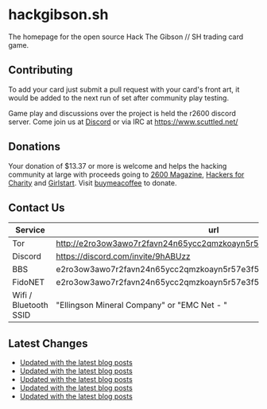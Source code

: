 # hackgibson.sh
The homepage for the open source Hack The Gibson // SH trading card game.


## Contributing

To add your card just submit a pull request with your card's front art, it would be added to the next run of set after community play testing.

Game play and discussions over the project is held the r2600 discord server. Come join us at [Discord](https://discord.com/invite/9hABUzz) or via IRC at https://www.scuttled.net/


## Donations

Your donation of $13.37 or more is welcome and helps the hacking community at large with proceeds going to [2600 Magazine](https://2600.com/), [Hackers for Charity](https://hackersforcharity.org) and [Girlstart](https://girlstart.org).  Visit [buymeacoffee](https://www.buymeacoffee.com/hackgibson.sh) to donate.


## Contact Us

Service | url
-|-
Tor | http://e2ro3ow3awo7r2favn24n65ycc2qmzkoayn5r57e3f56nvjwdcgg32ad.onion
Discord | https://discord.com/invite/9hABUzz
BBS | e2ro3ow3awo7r2favn24n65ycc2qmzkoayn5r57e3f56nvjwdcgg32ad.onion:23
FidoNET | e2ro3ow3awo7r2favn24n65ycc2qmzkoayn5r57e3f56nvjwdcgg32ad.onion:24554
Wifi / Bluetooth SSID | "Ellingson Mineral Company" or "EMC Net - <fidonet address>"

## Latest Changes
<!-- BLOG-POST-LIST:START -->
- [Updated with the latest blog posts](https://github.com/DFW2600/hackgibson.sh/commit/9c712f30e11572684d2b6e97113a6f85e195625f)
- [Updated with the latest blog posts](https://github.com/DFW2600/hackgibson.sh/commit/779d27a94fe4a15c571f705af5091dcc5adae56c)
- [Updated with the latest blog posts](https://github.com/DFW2600/hackgibson.sh/commit/9f05755eb372b2fa5b1cd50736355df3efdc5fad)
- [Updated with the latest blog posts](https://github.com/DFW2600/hackgibson.sh/commit/1d244d9ad3ae43bc5946b8118152f2fd72cd1aa3)
- [Updated with the latest blog posts](https://github.com/DFW2600/hackgibson.sh/commit/c00e84d521b0b3d4bfaab8586760d8edade7edec)
<!-- BLOG-POST-LIST:END -->
